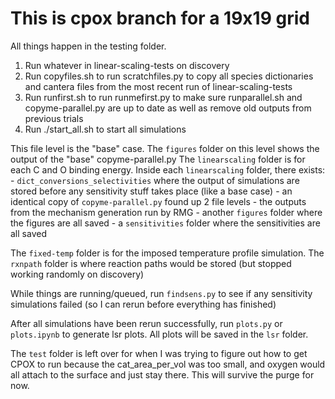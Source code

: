 # This is cpox branch for a 19x19 grid
All things happen in the testing folder.

1. Run whatever in linear-scaling-tests on discovery
2. Run copyfiles.sh to run scratchfiles.py to copy all species dictionaries and cantera files from the most recent run of linear-scaling-tests
3. Run runfirst.sh to run runmefirst.py to make sure runparallel.sh and copyme-parallel.py are up to date as well as remove old outputs from previous trials
4. Run ./start_all.sh to start all simulations

This file level is the "base" case.
The `figures` folder on this level shows the output of the "base" copyme-parallel.py
The `linearscaling` folder is for each C and O binding energy.
Inside each `linearscaling` folder, there exists:
    - `dict_conversions_selectivities` where the output of simulations are stored before any sensitivity stuff takes place (like a base case)
    - an identical copy of `copyme-parallel.py` found up 2 file levels
    - the outputs from the mechanism generation run by RMG
    - another `figures` folder where the figures are all saved
    - a `sensitivities` folder where the sensitivities are all saved

The `fixed-temp` folder is for the imposed temperature profile simulation.
The `rxnpath` folder is where reaction paths would be stored (but stopped working randomly on discovery)

While things are running/queued, run `findsens.py` to see if any sensitivity simulations failed (so I can rerun before everything has finished)

After all simulations have been rerun successfully, run `plots.py` or `plots.ipynb` to generate lsr plots.
All plots will be saved in the `lsr` folder.

The `test` folder is left over for when I was trying to figure out how to get CPOX to run because the cat_area_per_vol was too small, and oxygen would all attach to the surface and just stay there.  This will survive the purge for now.

